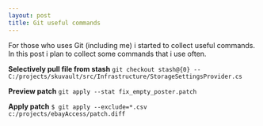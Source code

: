 ```yaml
---
layout: post
title: Git useful commands
---
```


For those who uses Git (including me) i started to collect useful commands. In this post i plan to collect some commands that i use often.

**Selectively pull file from stash**
```git checkout stash@{0} -- C:/projects/skuvault/src/Infrastructure/StorageSettingsProvider.cs```

**Preview patch**
```git apply --stat fix_empty_poster.patch```

**Apply patch**
```$ git apply --exclude=*.csv  c:/projects/ebayAccess/patch.diff```
